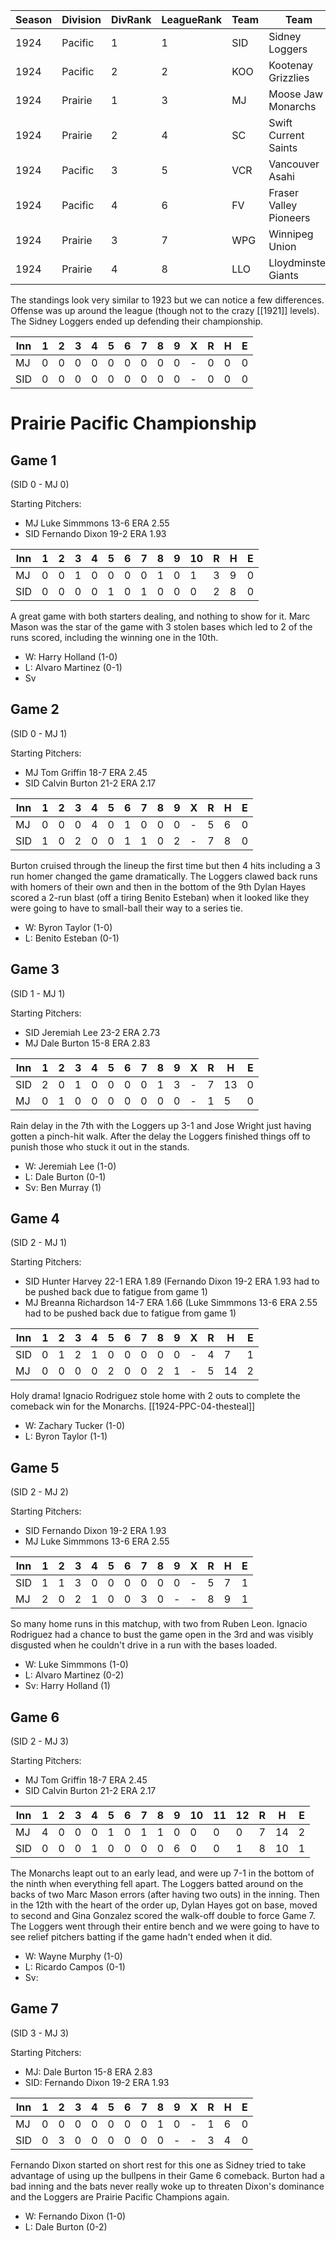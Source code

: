| Season | Division | DivRank | LeagueRank | Team | Team | Rating | GP | W | L | Win% | RS | RA | pW-L | RDiff | Hits | Pennant | Champion |
|------|------|------|------|------|------|------|------|------|------|------|------|------|------|------|------|------|------|
| 1924 | Pacific | 1 | 1 | SID | Sidney Loggers | 154.7 | 161 | 128 | 33 | 0.7950310559 | 798 | 463 | 0.730314387 | 335 | 1610 | 1 | 1
| 1924 | Pacific | 2 | 2 | KOO | Kootenay Grizzlies | 140.3 | 154 | 107 | 47 | 0.6948051948 | 703 | 490 | 0.6593819614 | 213 | 1436 |  | 
| 1924 | Prairie | 1 | 3 | MJ | Moose Jaw Monarchs | 129.5 | 161 | 93 | 68 | 0.5776397516 | 612 | 533 | 0.5628965259 | 79 | 1381 | 1 | 
| 1924 | Prairie | 2 | 4 | SC | Swift Current Saints | 122 | 154 | 77 | 77 | 0.5 | 462 | 477 | 0.4853863064 | -15 | 1260 |  | 
| 1924 | Pacific | 3 | 5 | VCR | Vancouver Asahi | 114.4 | 154 | 60 | 94 | 0.3896103896 | 418 | 559 | 0.3700686038 | -141 | 1191 |  | 
| 1924 | Pacific | 4 | 6 | FV | Fraser Valley Pioneers | 104.1 | 154 | 58 | 96 | 0.3766233766 | 470 | 581 | 0.4042005254 | -111 | 1291 |  | 
| 1924 | Prairie | 3 | 7 | WPG | Winnipeg Union | 105.2 | 154 | 54 | 100 | 0.3506493506 | 439 | 611 | 0.3532020902 | -172 | 1176 |  | 
| 1924 | Prairie | 4 | 8 | LLO | Lloydminster Giants | 102.4 | 154 | 46 | 108 | 0.2987012987 | 410 | 598 | 0.3338765995 | -188 | 1206 |  | 

The standings look very similar to 1923 but we can notice a few differences. Offense was up around the league (though not to the crazy [[1921]] levels). The Sidney Loggers ended up defending their championship.

| Inn | 1 | 2 | 3 | 4 | 5 | 6 | 7 | 8 | 9 | X | R | H | E |
|-----|---|---|---|---|---|---|---|---|---|---|---|---|---|
| MJ  | 0 | 0 | 0 | 0 | 0 | 0 | 0 | 0 | 0 | - | 0 | 0 | 0 |
| SID | 0 | 0 | 0 | 0 | 0 | 0 | 0 | 0 | 0 | - | 0 | 0 | 0 |



# Prairie Pacific Championship

## Game 1 
(SID 0 - MJ 0)

Starting Pitchers: 
* MJ Luke Simmmons 13-6 ERA 2.55
* SID Fernando Dixon 19-2 ERA 1.93

| Inn | 1 | 2 | 3 | 4 | 5 | 6 | 7 | 8 | 9 | 10 | R | H | E |
|-----|---|---|---|---|---|---|---|---|---|----|---|---|---|
| MJ  | 0 | 0 | 1 | 0 | 0 | 0 | 0 | 1 | 0 |  1 | 3 | 9 | 0 |
| SID | 0 | 0 | 0 | 0 | 1 | 0 | 1 | 0 | 0 |  0 | 2 | 8 | 0 |

A great game with both starters dealing, and nothing to show for it. Marc Mason was the star of the game with 3 stolen bases which led to 2 of the runs scored, including the winning one in the 10th.
* W: Harry Holland (1-0)
* L: Alvaro Martinez (0-1)
* Sv


## Game 2 
(SID 0 - MJ 1)

Starting Pitchers: 
* MJ Tom Griffin 18-7 ERA 2.45
* SID Calvin Burton 21-2 ERA 2.17

| Inn | 1 | 2 | 3 | 4 | 5 | 6 | 7 | 8 | 9 | X | R | H | E |
|-----|---|---|---|---|---|---|---|---|---|---|---|---|---|
| MJ  | 0 | 0 | 0 | 4 | 0 | 1 | 0 | 0 | 0 | - | 5 | 6 | 0 |
| SID | 1 | 0 | 2 | 0 | 0 | 1 | 1 | 0 | 2 | - | 7 | 8 | 0 |

Burton cruised through the lineup the first time but then 4 hits including a 3 run homer changed the game dramatically. The Loggers clawed back runs with homers of their own and then in the bottom of the 9th Dylan Hayes scored a 2-run blast (off a tiring Benito Esteban) when it looked like they were going to have to small-ball their way to a series tie.

* W: Byron Taylor (1-0)
* L: Benito Esteban (0-1)


## Game 3 
(SID 1 - MJ 1)

Starting Pitchers: 
* SID Jeremiah Lee 23-2 ERA 2.73
* MJ Dale Burton 15-8 ERA 2.83

| Inn | 1 | 2 | 3 | 4 | 5 | 6 | 7 | 8 | 9 | X | R | H | E |
|-----|---|---|---|---|---|---|---|---|---|---|---|---|---|
| SID | 2 | 0 | 1 | 0 | 0 | 0 | 0 | 1 | 3 | - | 7 | 13 | 0 |
| MJ  | 0 | 1 | 0 | 0 | 0 | 0 | 0 | 0 | 0 | - | 1 | 5 | 0 |

Rain delay in the 7th with the Loggers up 3-1 and Jose Wright just having gotten a pinch-hit walk. After the delay the Loggers finished things off to punish those who stuck it out in the stands.

* W: Jeremiah Lee (1-0)
* L: Dale Burton (0-1)
* Sv: Ben Murray (1)


## Game 4 
(SID 2 - MJ 1)

Starting Pitchers: 
* SID Hunter Harvey 22-1 ERA 1.89 (Fernando Dixon 19-2 ERA 1.93 had to be pushed back due to fatigue from game 1)
* MJ Breanna Richardson 14-7 ERA 1.66 (Luke Simmmons 13-6 ERA 2.55 had to be pushed back due to fatigue from game 1)

| Inn | 1 | 2 | 3 | 4 | 5 | 6 | 7 | 8 | 9 | X | R | H | E |
|-----|---|---|---|---|---|---|---|---|---|---|---|---|---|
| SID | 0 | 1 | 2 | 1 | 0 | 0 | 0 | 0 | 0 | - | 4 | 7 | 1 |
| MJ  | 0 | 0 | 0 | 0 | 2 | 0 | 0 | 2 | 1 | - | 5 | 14 | 2 |

Holy drama! Ignacio Rodriguez stole home with 2 outs to complete the comeback win for the Monarchs. [[1924-PPC-04-thesteal]]
* W: Zachary Tucker (1-0)
* L: Byron Taylor (1-1)

## Game 5
(SID 2 - MJ 2)

Starting Pitchers: 
* SID Fernando Dixon 19-2 ERA 1.93
* MJ Luke Simmmons 13-6 ERA 2.55

| Inn | 1 | 2 | 3 | 4 | 5 | 6 | 7 | 8 | 9 | X | R | H | E |
|-----|---|---|---|---|---|---|---|---|---|---|---|---|---|
| SID | 1 | 1 | 3 | 0 | 0 | 0 | 0 | 0 | 0 | - | 5 | 7 | 1 |
| MJ  | 2 | 0 | 2 | 1 | 0 | 0 | 3 | 0 | - | - | 8 | 9 | 1 |

So many home runs in this matchup, with two from Ruben Leon. Ignacio Rodriguez had a chance to bust the game open in the 3rd and was visibly disgusted when he couldn't drive in a run with the bases loaded.
* W: Luke Simmmons (1-0)
* L: Alvaro Martinez (0-2)
* Sv: Harry Holland (1)

## Game 6
(SID 2 - MJ 3)

Starting Pitchers: 
* MJ Tom Griffin 18-7 ERA 2.45
* SID Calvin Burton 21-2 ERA 2.17

| Inn | 1 | 2 | 3 | 4 | 5 | 6 | 7 | 8 | 9 | 10 | 11 | 12 | R | H | E |
|-----|---|---|---|---|---|---|---|---|---|----|----|----|---|---|---|
| MJ  | 4 | 0 | 0 | 0 | 1 | 0 | 1 | 1 | 0 |  0 |  0 |  0 | 7 | 14 | 2 |
| SID | 0 | 0 | 0 | 1 | 0 | 0 | 0 | 0 | 6 |  0 |  0 |  1 | 8 | 10 | 1 |

The Monarchs leapt out to an early lead, and were up 7-1 in the bottom of the ninth when everything fell apart. The Loggers batted around on the backs of two Marc Mason errors (after having two outs) in the inning. Then in the 12th with the heart of the order up, Dylan Hayes got on base, moved to second and Gina Gonzalez scored the walk-off double to force Game 7. The Loggers went through their entire bench and we were going to have to see relief pitchers batting if the game hadn't ended when it did.
* W: Wayne Murphy (1-0)
* L: Ricardo Campos (0-1)
* Sv: 

## Game 7 
(SID 3 - MJ 3)

Starting Pitchers: 

* MJ: Dale Burton 15-8 ERA 2.83
* SID: Fernando Dixon 19-2 ERA 1.93



| Inn | 1 | 2 | 3 | 4 | 5 | 6 | 7 | 8 | 9 | X | R | H | E |
|-----|---|---|---|---|---|---|---|---|---|---|---|---|---|
| MJ  | 0 | 0 | 0 | 0 | 0 | 0 | 0 | 1 | 0 | - | 1 | 6 | 0 |
| SID | 0 | 3 | 0 | 0 | 0 | 0 | 0 | 0 | - | - | 3 | 4 | 0 |

Fernando Dixon started on short rest for this one as Sidney tried to take advantage of using up the bullpens in their Game 6 comeback. Burton had a bad inning and the bats never really woke up to threaten Dixon's dominance and the Loggers are Prairie Pacific Champions again.

* W: Fernando Dixon (1-0)
* L: Dale Burton (0-2)
